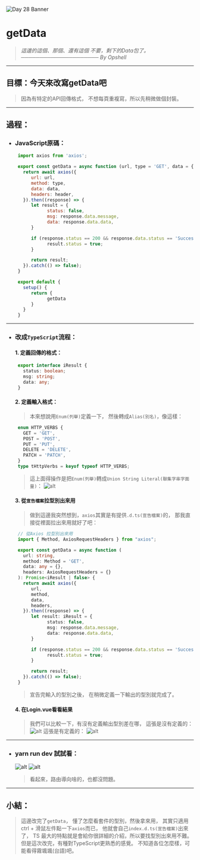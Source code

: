 ![Day 28 Banner](https://ithelp.ithome.com.tw/upload/images/20220928/20109918U59y6fxLyq.jpg)

# getData
> *這邊的這個、那個、還有這個*
> *不要，剩下的Data包了。*
> *───────────────────── By Opshell*

---
## 目標：今天來改寫getData吧
> 因為有特定的API回傳格式，
> 不想每頁重複寫，所以先稍微做個封裝。

---
## 過程：
- ### JavaScript原碼：
   ```javascript
    import axios from 'axios';

    export const getData = async function (url, type = 'GET', data = {}, header = {}) {
      return await axios({
         url: url,
         method: type,
         data: data,
         headers: header,
      }).then((response) => {
         let result = {
               status: false,
               msg: response.data.message,
               data: response.data.data,
         }

         if (response.status == 200 && response.data.status == 'Success') {
               result.status = true;
         }

         return result;
      }).catch(() => false);
    }

    export default {
      setup() {
         return {
               getData
         }
      }
    }
   ```

---
- ### 改成`TypeScript`流程：
   #### 1. 定義回傳的格式：
   ```typescript
    export interface iResult {
      status: boolean;
      msg: string;
      data: any;
    }
   ```
   #### 2. 定義輸入格式：
   > 本來想說用`Enum(列舉)`定義一下，
   > 然後轉成`Alias(別名)`，像這樣：
   ```typescript
    enum HTTP_VERBS {
      GET = 'GET',
      POST = 'POST',
      PUT = 'PUT',
      DELETE = 'DELETE',
      PATCH = 'PATCH',
    }
    type tHttpVerbs = keyof typeof HTTP_VERBS;
   ```
   > 這上面得操作是把`Enum(列舉)`轉成`Union String Literal(聯集字串字面量)`：
   ![alt](https://)

   #### 3. 從`宣告檔案`拉型別出來用
   > 做到這邊我突然想到，`axios`其實是有提供`.d.ts(宣告檔案)`的，
   > 那我直接從裡面拉出來用就好了吧：
   ```typescript
    // 從Axios 拉型別出來用
    import { Method, AxiosRequestHeaders } from "axios";

    export const getData = async function (
      url: string,
      method: Method = 'GET',
      data: any = {},
      headers: AxiosRequestHeaders = {}
    ): Promise<iResult | false> {
      return await axios({
         url,
         method,
         data,
         headers,
      }).then((response) => {
         let result: iResult = {
               status: false,
               msg: response.data.message,
               data: response.data.data,
         }

         if (response.status == 200 && response.data.status == 'Success') {
               result.status = true;
         }

         return result;
      }).catch(() => false);
    }
   ```
   > 宣告完輸入的型別之後，
   > 在稍微定義一下輸出的型別就完成了。

   #### 4. 在Login.vue看看結果
   > 我們可以比較一下，有沒有定義輸出型別差在哪，
   > 這張是沒有定義的：
   ![alt](https://)
   > 這張是有定義的：
   ![alt](https://)

---
- ### yarn run dev 試試看：
   ![alt](https://)
   ![alt](https://)
   > 看起來，路由導向啥的，也都沒問題。

---
## 小結：
> 這邊改完了`getData`，
> 懂了怎麼看套件的型別，然後拿來用，
> 其實只適用ctrl + 滑鼠左件點一下`axios`而已，
> 他就會自己`index.d.ts(宣告檔案)`出來了，
> TS 最大的特點就是會給你很詳細的介紹，所以要找型別出來用不難。
> 但是這次改完，有種對TypeScript更熟悉的感覺。
> 不知道各位怎麼樣，可能看得霧颯颯(台語)吧。
